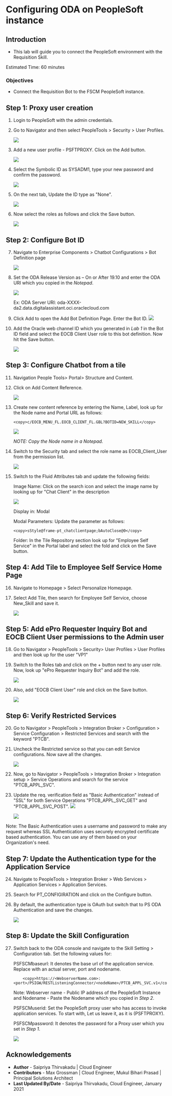 # Configuring ODA on PeopleSoft instance 

## Introduction

- This lab will guide you to connect the PeopleSoft environment with the Requisition Skill.

Estimated Time: 60 minutes

### Objectives

- Connect the Requisition Bot to the FSCM PeopleSoft instance.

## **Step 1:** Proxy user creation

1. Login to PeopleSoft with the admin credentials.

2. Go to Navigator and then select PeopleTools > Security > User Profiles.

    ![](images/security.png " ")

3.  Add a new user profile - PSFTPROXY. Click on the Add button.

    ![](images/addpsftproxy.png " ")

4. Select the Symbolic ID as SYSADM1, type your new password and confirm the password.

   ![](images/upgeneral.png " ")

5.  On the next tab, Update the ID type as "None". 

    ![](images/upid.png " ")


6.  Now select the roles as follows and click the Save button.

    ![](images/uproles.png " ")


## **Step 2:** Configure Bot ID

7.  Navigate to Enterprise Components > Chatbot Configurations > Bot Definition page

    ![](images/chatconfig.png " ")

8.  Set the ODA Release Version as – On or After 19.10 and enter the ODA URI which you copied in the *Notepad*.

    ![](images/botdef.png " ")

    Ex: ODA Server URI: oda-XXXX-da2.data.digitalassistant.oci.oraclecloud.com

9. Click Add to open the Add Bot Definition Page. Enter the Bot ID. 
    ![](images/Botid.png " ")

10. Add the Oracle web channel ID which you generated in *Lab 1* in the Bot ID field and select the EOCB Client User role to this bot definition. Now hit the Save button.

    ![](images/maintainbotdef.png " ")

## **Step 3:** Configure Chatbot from a tile

11. Navigation People Tools> Portal> Structure and Content.

12. Click on Add Content Reference. 

    ![](images/addcontentref.png " ")

13. Create new content reference by entering the Name, Label, look up for the Node name and Portal URL as follows:

        <copy>c/EOCB_MENU_FL.EOCB_CLIENT_FL.GBL?BOTID=NEW_SKILL</copy>

    ![](images/contentrefgen.png " ")

    *NOTE: Copy the Node name in a Notepad.*

14. Switch to the Security tab and select the role name as EOCB\_Client\_User from the permission list. 

    ![](images/permissionlist.png " ")

15. Switch to the Fluid Attributes tab and update the following fields:

    Image Name: Click on the search icon and select the image name by looking up for "Chat Client" in the description

    ![](images/fluidatt.png " ")

    Display in: Modal
    
    Modal Parameters: Update the parameter as follows:
    
        <copy>sStyle@frame-pt_chatclientpage;bAutoClose@0</copy>
    

    Folder: In the Tile Repository section look up for "Employee Self Service" in the Portal label and select the fold and click on the Save button.

## **Step 4:** Add Tile to Employee Self Service Home Page

16. Navigate to Homepage > Select Personalize Homepage.

17. Select Add Tile, then search for Employee Self Service, choose New_Skill and save it.

    ![](images/addtile.png " ")

## **Step 5:** Add ePro Requester Inquiry Bot and EOCB Client User permissions to the Admin user 

18. Go to Navigator > PeopleTools > Security> User Profiles > User Profiles and then look up for the user "VP1"

19. Switch to the Roles tab and click on the + button next to any user role. Now, look up "ePro Requester Inquiry Bot" and add the role.

    ![](images/epro.png " ")

20. Also, add "EOCB Client User" role and click on the Save button.

    ![](images/EOCB.png " ")  

## **Step 6:** Verify Restricted Services

20. Go to Navigator > PeopleTools > Integration Broker > Configuration > Service Configuration > Restricted Services and search with the keyword "PTCB".

21. Uncheck the Restricted service so that you can edit Service configurations. Now save all the changes.

    ![](images/restricted.png " ")

22. Now, go to Navigator > PeopleTools > Integration Broker > Integration setup > Service Operations and search for the service "PTCB\_APPL\_SVC".

23. Update the req. verification field as "Basic Authentication" instead of "SSL" for both Service Operations "PTCB\_APPL\_SVC\_GET" and "PTCB\_APPL\_SVC\_POST".
    ![](images/serviceop.png " ")

    ![](images/reqauth.png " ")

Note: The Basic Authentication uses a username and password to make any request whereas SSL Authentication uses securely encrypted certificate based authentication. You can use any of them based on your Organization's need.

## **Step 7:** Update the Authentication type for the Application Service

24. Navigate to PeopleTools > Integration Broker > Web Services > Application Services >  Application Services.

25. Search for PT_CONFIGIRATION and click on the Configure button. 

26. By default, the authentication type is OAuth but switch that to PS ODA Authentication and save the changes.

    ![](images/ptconfig.png " ")

## **Step 8:** Update the Skill Configuration

27. Switch back to the ODA console and navigate to the Skill Setting > Configuration tab. Set the following values for:

    PSFSCMbaseurl: It denotes the base url of the application service. Replace with an actual server, port and nodename.
            
            <copy>https://<WebserverName.com>:<port>/PSIGW/RESTListeningConnector/<nodeName>/PTCB_APPL_SVC.v1</copy>

    Note: Webserver name - Public IP address of the PeopleSoft Instance and Nodename - Paste the Nodename which you copied in *Step 2*.

    PSFSCMuserid: Set the PeopleSoft proxy user who has access to invoke application services. To start with, Let us leave it, as it is (PSFTPROXY).

    PSFSCMpassword: It denotes the password for a Proxy user which you set in *Step 1*. 

    ![](images/config.png " ")

    

## Acknowledgements
 - **Author** -  Saipriya Thirvakadu | Cloud Engineer 
 - **Contributors** - Max Grossman | Cloud Engineer, Mukul Bihari Prasad | Principal Solutions Architect
 - **Last Updated By/Date** - Saipriya Thirvakadu, Cloud Engineer, January 2021

